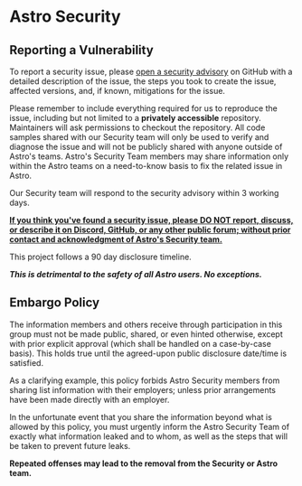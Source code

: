 # Astro Security

## Reporting a Vulnerability

To report a security issue, please [open a security advisory](https://github.com/withastro/astro/security/advisories/new) on GitHub with a detailed description of the issue, the steps you took to create the issue, affected versions, and, if known, mitigations for the issue.

Please remember to include everything required for us to reproduce the issue, including but not limited to a **privately accessible** repository. Maintainers will ask permissions to checkout the repository. All code samples shared with our Security team will only be used to verify and diagnose the issue and will not be publicly shared with anyone outside of Astro's teams. Astro's Security Team members may share information only within the Astro teams on a need-to-know basis to fix the related issue in Astro.

Our Security team will respond to the security advisory within 3 working days.

<ins>**If you think you've found a security issue, please DO NOT report, discuss, or describe it on Discord, GitHub, or any other public forum; without prior contact and acknowledgment of Astro's Security team.**<ins>

This project follows a 90 day disclosure timeline.

**_This is detrimental to the safety of all Astro users. No exceptions._**

## Embargo Policy

The information members and others receive through participation in this group must not be made public, shared, or even hinted otherwise, except with prior explicit approval (which shall be handled on a case-by-case basis). This holds true until the agreed-upon public disclosure date/time is satisfied.

As a clarifying example, this policy forbids Astro Security members from sharing list information with their employers; unless prior arrangements have been made directly with an employer.

In the unfortunate event that you share the information beyond what is allowed by this policy, you must urgently inform the Astro Security Team of exactly what information leaked and to whom, as well as the steps that will be taken to prevent future leaks.

**Repeated offenses may lead to the removal from the Security or Astro team.**
